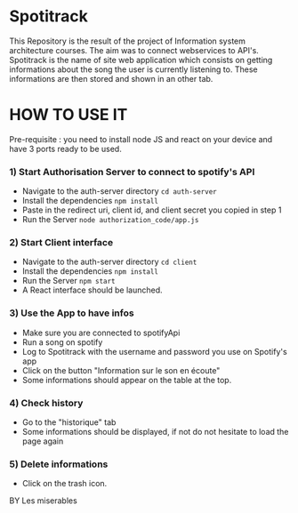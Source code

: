 # Spotitrack

This Repository is the result of the project of Information system architecture courses. The aim was to connect webservices to API's.
Spotitrack is the name of site web application which consists on getting informations about the song the user is currently listening to. These informations are then stored and shown in an other tab.

# HOW TO USE IT

Pre-requisite : you need to install node  JS and react on your device and have 3 ports ready to be used.

### 1)  Start Authorisation Server to connect to spotify's API
- Navigate to the auth-server directory `cd auth-server`
- Install the dependencies `npm install`
- Paste in the redirect uri, client id, and client secret you copied in step 1
- Run the Server `node authorization_code/app.js`

### 2)  Start Client interface
- Navigate to the auth-server directory `cd client`
- Install the dependencies `npm install`
- Run the Server `npm start`
- A React interface should be launched.

### 3)  Use the App to have infos
- Make sure you are connected to spotifyApi
- Run a song on spotify
- Log to Spotitrack with the username and password you use on Spotify's app
- Click on the button "Information sur le son en écoute"
- Some informations should appear on the table at the top.


### 4)  Check history
- Go to the "historique" tab
- Some informations should be displayed, if not do not hesitate to load the page again

### 5)  Delete informations
- Click on the trash icon.


BY Les miserables
